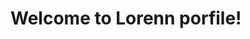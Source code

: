<h1>Welcome to Lorenn porfile!</h1>

<img align="centre" color="#2791FF" src="https://readme-typing-svg.herokuapp.com?color=2791FF&vCenter=true&lines=Currently+learning+HTML;Currently+learning+CSS;Currently+learning+Python;Currently+learning+JavaScript;Currently+learning+Arduino;Currently+learning+Node;Currently+learning+React)](https://git.io/typing-svg" alt="">

<!--
**LorennMarque/LorennMarque** is a ✨ _special_ ✨ repository because its `README.md` (this file) appears on your GitHub profile.

Here are some ideas to get you started:

- 🔭 I’m currently working on ...
- 🌱 I’m currently learning ...
- 👯 I’m looking to collaborate on ...
- 🤔 I’m looking for help with ...
- 💬 Ask me about ...
- 📫 How to reach me: ...
- 😄 Pronouns: ...
- ⚡ Fun fact: ...
-->
